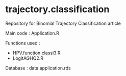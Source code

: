 # trajectory.classification
Repository for Binomial Trajectory Classification article


Main code : Application.R

Functions used : 
  - HPV.function.classi3.R
  - LogitAGHQ2.R

Database : data.application.rds
